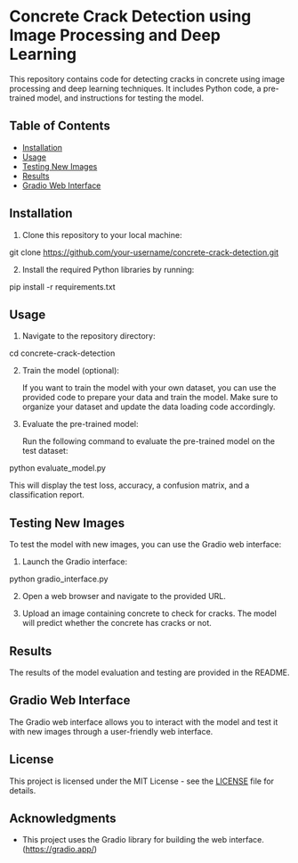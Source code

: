 
# Concrete Crack Detection using Image Processing and Deep Learning

This repository contains code for detecting cracks in concrete using image processing and deep learning techniques. It includes Python code, a pre-trained model, and instructions for testing the model.

## Table of Contents

- [Installation](#installation)
- [Usage](#usage)
- [Testing New Images](#testing-new-images)
- [Results](#results)
- [Gradio Web Interface](#gradio-web-interface)

## Installation

1. Clone this repository to your local machine:

git clone https://github.com/your-username/concrete-crack-detection.git


2. Install the required Python libraries by running:

pip install -r requirements.txt


## Usage

1. Navigate to the repository directory:

cd concrete-crack-detection


2. Train the model (optional):

   If you want to train the model with your own dataset, you can use the provided code to prepare your data and train the model. Make sure to organize your dataset and update the data loading code accordingly.

3. Evaluate the pre-trained model:

   Run the following command to evaluate the pre-trained model on the test dataset:

python evaluate_model.py


This will display the test loss, accuracy, a confusion matrix, and a classification report.

## Testing New Images

To test the model with new images, you can use the Gradio web interface:

1. Launch the Gradio interface:

python gradio_interface.py


2. Open a web browser and navigate to the provided URL.

3. Upload an image containing concrete to check for cracks. The model will predict whether the concrete has cracks or not.

## Results

The results of the model evaluation and testing are provided in the README.

## Gradio Web Interface

The Gradio web interface allows you to interact with the model and test it with new images through a user-friendly web interface.

## License

This project is licensed under the MIT License - see the [LICENSE](LICENSE) file for details.

## Acknowledgments

- This project uses the Gradio library for building the web interface. (https://gradio.app/)

